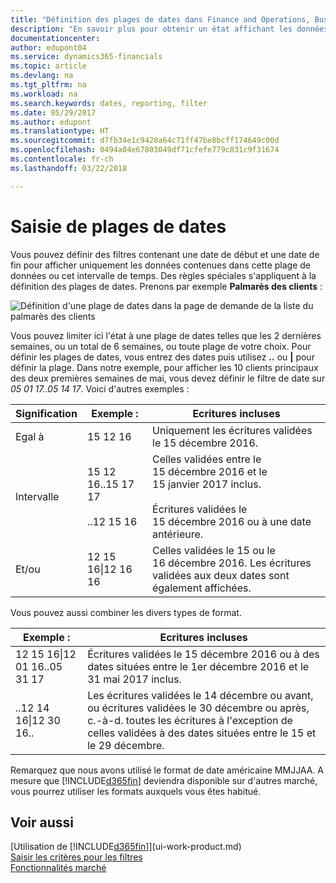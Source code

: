 ```yaml
---
title: "Définition des plages de dates dans Finance and Operations, Business edition | Microsoft Docs"
description: "En savoir plus pour obtenir un état affichant les données de périodes spécifiques à l'aide de plages de dates dans Finance and Operations, Business edition."
documentationcenter: 
author: edupont04
ms.service: dynamics365-financials
ms.topic: article
ms.devlang: na
ms.tgt_pltfrm: na
ms.workload: na
ms.search.keywords: dates, reporting, filter
ms.date: 05/29/2017
ms.author: edupont
ms.translationtype: HT
ms.sourcegitcommit: d7fb34e1c9428a64c71ff47be8bcff174649c00d
ms.openlocfilehash: 0494a04e67803049df71cfefe779c831c9f31674
ms.contentlocale: fr-ch
ms.lasthandoff: 03/22/2018

---
```

# <a name="entering-date-ranges"></a>Saisie de plages de dates 
Vous pouvez définir des filtres contenant une date de début et une date de fin pour afficher uniquement les données contenues dans cette plage de données ou cet intervalle de temps. Des règles spéciales s'appliquent à la définition des plages de dates. Prenons par exemple **Palmarès des clients** :

![Définition d'une plage de dates dans la page de demande de la liste du palmarès des clients](./media/ui-enter-date-ranges/customer-top10-list.png)

Vous pouvez limiter ici l'état à une plage de dates telles que les 2 dernières semaines, ou un total de 6 semaines, ou toute plage de votre choix. Pour définir les plages de dates, vous entrez des dates puis utilisez **..** ou **|** pour définir la plage. Dans notre exemple, pour afficher les 10 clients principaux des deux premières semaines de mai, vous devez définir le filtre de date sur *05 01 17..05 14 17*.
Voici d'autres exemples :

| Signification | Exemple : | Ecritures incluses |
|---|---|---|
|Egal à| 15 12 16 |Uniquement les écritures validées le 15 décembre 2016.|
|Intervalle| 15 12 16..15 17 17<br /><br />..12 15 16|Celles validées entre le 15 décembre 2016 et le 15 janvier 2017 inclus.<br /><br />Écritures validées le 15 décembre 2016 ou à une date antérieure.|
|Et/ou|12 15 16&#124;12 16 16|Celles validées le 15 ou le 16 décembre 2016. Les écritures validées aux deux dates sont également affichées.|

Vous pouvez aussi combiner les divers types de format.

| Exemple : | Ecritures incluses |
|---|---|
|12 15 16&#124;12 01 16..05 31 17 | Écritures validées le 15 décembre 2016 ou à des dates situées entre le 1er décembre 2016 et le 31 mai 2017 inclus. |
|..12 14 16&#124;12 30 16.. | Les écritures validées le 14 décembre ou avant, ou écritures validées le 30 décembre ou après, c.-à-d. toutes les écritures à l'exception de celles validées à des dates situées entre le 15 et le 29 décembre. |

Remarquez que nous avons utilisé le format de date américaine MMJJAA. A mesure que [!INCLUDE[d365fin](includes/d365fin_md.md)] deviendra disponible sur d'autres marché, vous pourrez utiliser les formats auxquels vous êtes habitué.

## <a name="see-also"></a>Voir aussi
[Utilisation de [!INCLUDE[d365fin](includes/d365fin_long_md.md)]](ui-work-product.md)  
[Saisir les critères pour les filtres](ui-enter-criteria-filters.md)  
[Fonctionnalités marché](ui-across-business-areas.md)

